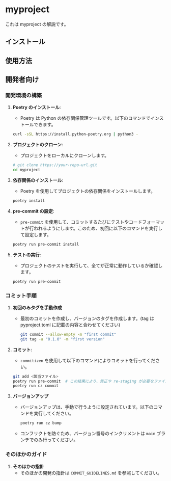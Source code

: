 # myproject

これは myproject の解説です。

## インストール

## 使用方法

## 開発者向け

### 開発環境の構築

1. **Poetry のインストール**:
    - Poetry は Python の依存関係管理ツールです。以下のコマンドでインストールできます。
    ```bash
    curl -sSL https://install.python-poetry.org | python3 -
    ```

2. **プロジェクトのクローン**:
    - プロジェクトをローカルにクローンします。
    ```bash
    # git clone https://your-repo-url.git
    cd myproject
    ```

3. **依存関係のインストール**:
    - Poetry を使用してプロジェクトの依存関係をインストールします。
    ```bash
    poetry install
    ```

4. **pre-commit の設定**:
    - `pre-commit` を使用して、コミットするたびにテストやコードフォーマットが行われるようにします。このため、初回に以下のコマンドを実行して設定します。
    ```bash
    poetry run pre-commit install
    ```

5. **テストの実行**:
    - プロジェクトのテストを実行して、全てが正常に動作しているか確認します。
    ```bash
    poetry run pre-commit
    ```

### コミット手順

1. **初回のみタグを手動作成**
    - 最初のコミットを作成し、バージョンのタグを作成します。(tag は pyproject.toml に記載の内容と合わせてください)
      ```bash
      git commit --allow-empty -m "first commit"
      git tag -a "0.1.0" -m "first version"
      ```

2. **コミット**:
    - `commitizen` を使用して以下のコマンドによりコミットを行ってください。
    ```bash
    git add <該当ファイル>
    poetry run pre-commit  # この結果により、修正や re-staging が必要なファイルが生じたら修正し git add し直してください。
    poetry run cz commit
    ```

3. **バージョンアップ**
   - バージョンアップは、手動で行うように設定されています。以下のコマンドを実行してください。
     ```bash
     poetry run cz bump
     ```
   - コンフリクトを防ぐため、バージョン番号のインクリメントは `main` ブランチでのみ行ってください。

### そのほかのガイド

1. **そのほかの指針**
    - そのほかの開発の指針は `COMMIT_GUIDELINES.md` を参照してください。

